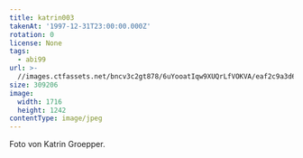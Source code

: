 ```yaml
---
title: katrin003
takenAt: '1997-12-31T23:00:00.000Z'
rotation: 0
license: None
tags:
  - abi99
url: >-
  //images.ctfassets.net/bncv3c2gt878/6uYooatIqw9XUQrLfVOKVA/eaf2c9a3d69f7e6ad0d7f6e9ae525a00/katrin003_14689084234_o
size: 309206
image:
  width: 1716
  height: 1242
contentType: image/jpeg
---
```


Foto von Katrin Groepper.